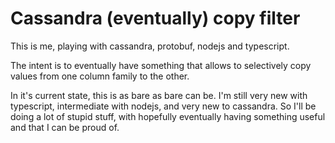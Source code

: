 # Cassandra (eventually) copy filter

This is me, playing with cassandra, protobuf, nodejs and typescript.

The intent is to eventually have something that allows to selectively copy values from one column family to the other.

In it's current state, this is as bare as bare can be. I'm still very new with typescript, intermediate with nodejs, and very new to cassandra.
So I'll be doing a lot of stupid stuff, with hopefully eventually having something useful and that I can be proud of.